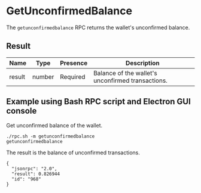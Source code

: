 # GetUnconfirmedBalance
The `getunconfirmedbalance` RPC returns the wallet's unconfirmed balance.

## Result
Name   | Type   | Presence | Description
------ | ------ | -------- | ---------------------------------------------------
result | number | Required | Balance of the wallet's unconfirmed transactions.

## Example using Bash RPC script and Electron GUI console
Get unconfirmed balance of the wallet.

```
./rpc.sh -m getunconfirmedbalance
getunconfirmedbalance
```

The result is the balance of unconfirmed transactions.

```
{
  "jsonrpc": "2.0",
  "result": 0.826944
  "id": "968"
}
```
